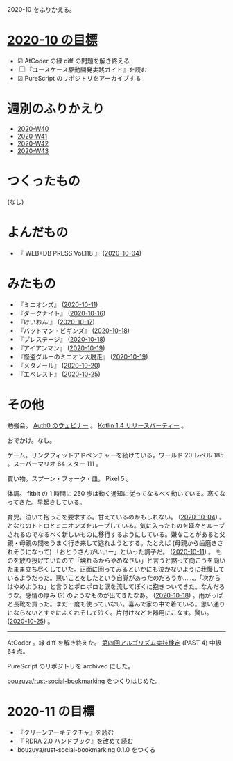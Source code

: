 2020-10 をふりかえる。

# [2020-10 の目標][2020-09-30]

- ☑ AtCoder の緑 diff の問題を解き終える
- ☐ 『ユースケース駆動開発実践ガイド』を読む
- ☑ PureScript のリポジトリをアーカイブする

# 週別のふりかえり

- [2020-W40][2020-10-04]
- [2020-W41][2020-10-11]
- [2020-W42][2020-10-18]
- [2020-W43][2020-10-25]

# つくったもの

(なし)

# よんだもの

- 『 WEB+DB PRESS Vol.118 』 ([2020-10-04][])

# みたもの

- 『ミニオンズ』 ([2020-10-11][])
- 『ダークナイト』 ([2020-10-16][])
- 『けいおん!』 ([2020-10-17][])
- 『バットマン・ビギンズ』 ([2020-10-18][])
- 『プレステージ』 ([2020-10-18][])
- 『アイアンマン』 ([2020-10-19][])
- 『怪盗グルーのミニオン大脱走』 ([2020-10-19][])
- 『メタノール』 ([2020-10-20][])
- 『エベレスト』 ([2020-10-25][])

# その他

勉強会。 [Auth0 のウェビナー](https://auth0-japan.connpass.com/event/191774/) 。 [Kotlin 1.4 リリースパーティー](https://mercari.connpass.com/event/192417/) 。

おでかけ。なし。

ゲーム。リングフィットアドベンチャーを続けている。ワールド 20 レベル 185 。スーパーマリオ 64 スター 111 。

買い物。スプーン・フォーク・皿。 Pixel 5 。

体調。 fitbit の 1 時間に 250 歩は動く通知に従ってなるべく動いている。寒くなってきた。早起きしている。

育児。泣いて抱っこを要求する。甘えているのかもしれない。 ([2020-10-04][]) 。となりのトトロとミニオンズをループしている。気に入ったものを延々とループされるのでなるべく新しいものに移行するようにしている。嫌なことがあると父親・母親の間をうまく行き来して逃れようとする。たとえば (母親から歯磨きされそうになって) 「おとうさんがいいー」といった調子だ。 ([2020-10-11][]) 。 ものを放り投げていたので「壊れるからやめなさい」と言うと黙って向こうを向いたまま立ち尽くしていた。正面に回ってみるといかにも泣かないように我慢しているようだった。悪いことをしたという自覚があったのだろうか……。「次からはやめようね」と言うとポロポロと涙を流してぼくに抱きついてきた。なんだろうな。感情の厚み (?) のようなものが出てきたなあ。 ([2020-10-18][]) 。雨がっぱと長靴を買った。まだ一度も使っていない。喜んで家の中で着ている。思い通りにならないとすぐにふくれそして泣く。片付けなどを器用にこなす。賢い。 ([2020-10-25][]) 。

---

AtCoder 。緑 diff を解き終えた。 [第四回アルゴリズム実技検定](https://past.atcoder.jp/) (PAST 4) 中級 64 点。

PureScript のリポジトリを archived にした。

[bouzuya/rust-social-bookmarking][] をつくりはじめた。

# 2020-11 の目標

- 『クリーンアーキテクチャ』を読む
- 『 RDRA 2.0 ハンドブック』を改めて読む
- bouzuya/rust-social-bookmarking 0.1.0 をつくる

[2020-09-30]: https://blog.bouzuya.net/2020/09/30/
[2020-10-04]: https://blog.bouzuya.net/2020/10/04/
[2020-10-11]: https://blog.bouzuya.net/2020/10/11/
[2020-10-16]: https://blog.bouzuya.net/2020/10/16/
[2020-10-17]: https://blog.bouzuya.net/2020/10/17/
[2020-10-18]: https://blog.bouzuya.net/2020/10/18/
[2020-10-19]: https://blog.bouzuya.net/2020/10/19/
[2020-10-20]: https://blog.bouzuya.net/2020/10/20/
[2020-10-25]: https://blog.bouzuya.net/2020/10/25/
[bouzuya/rust-social-bookmarking]: https://github.com/bouzuya/rust-social-bookmarking
